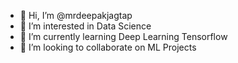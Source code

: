 - 👋 Hi, I’m @mrdeepakjagtap
- 👀 I’m interested in Data Science
- 🌱 I’m currently learning Deep Learning Tensorflow
- 💞️ I’m looking to collaborate on ML Projects

<!---
mrdeepakjagtap/mrdeepakjagtap is a ✨ special ✨ repository because its `README.md` (this file) appears on your GitHub profile.
You can click the Preview link to take a look at your changes.
--->
